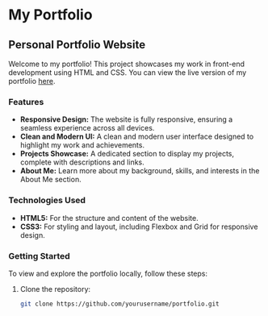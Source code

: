 # My Portfolio

## Personal Portfolio Website

Welcome to my portfolio! This project showcases my work in front-end development using HTML and CSS. You can view the live version of my portfolio [here](https://iamchiranjeevir.github.io/JTD-FrontEnd-Development/Portfolio/Files/).

### Features
- **Responsive Design:** The website is fully responsive, ensuring a seamless experience across all devices.
- **Clean and Modern UI:** A clean and modern user interface designed to highlight my work and achievements.
- **Projects Showcase:** A dedicated section to display my projects, complete with descriptions and links.
- **About Me:** Learn more about my background, skills, and interests in the About Me section.
  
### Technologies Used
- **HTML5:** For the structure and content of the website.
- **CSS3:** For styling and layout, including Flexbox and Grid for responsive design.

### Getting Started
To view and explore the portfolio locally, follow these steps:
1. Clone the repository:
   ```bash
   git clone https://github.com/yourusername/portfolio.git
